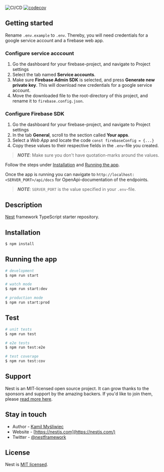 ![CI/CD](https://github.com/TDT4290-Gruppe-10/kegeland-api/actions/workflows/on-pull-request.yml/badge.svg)
[![codecov](https://codecov.io/gh/TDT4290-Gruppe-10/kegeland-api/branch/main/graph/badge.svg?token=WNR65GN461)](https://codecov.io/gh/TDT4290-Gruppe-10/kegeland-api)


## Getting started
Rename `.env.example` to `.env`. Thereby, you will need credentials for a google service account and a firebase web app.

### Configure service acccount
1. Go the dashboard for your firebase-project, and navigate to Project settings
2. Select the tab named **Service accounts**.
3. Make sure **Firebase Admin SDK** is selected, and press **Generate new private key**. This will download new credentials for a google service account.
4. Move the downloaded file to the root-directory of this project, and rename it to `firebase.config.json`.

### Configure Firebase SDK
1. Go the dashboard for your firebase-project, and navigate to Project settings
2. In the tab **General**, scroll to the section called **Your apps**.
3. Select a *Web App* and locate the code ```const firebaseConfig = {...}```
4. Copy these values to their respective fields in the `.env`-file you created. 
> **_NOTE_**: Make sure you don't have quotation-marks around the values.

Follow the steps under [Installation](#installation) and [Running the app](#running-the-app).

Once the app is running you can navigate to ```http://localhost:<SERVER_PORT>/api/docs``` for OpenApi-documentation of the endpoints.
> **_NOTE_**: `SERVER_PORT` is the value specified in your `.env`-file.

## Description

[Nest](https://github.com/nestjs/nest) framework TypeScript starter repository.

## Installation

```bash
$ npm install
```

## Running the app

```bash
# development
$ npm run start

# watch mode
$ npm run start:dev

# production mode
$ npm run start:prod
```

## Test

```bash
# unit tests
$ npm run test

# e2e tests
$ npm run test:e2e

# test coverage
$ npm run test:cov
```

## Support

Nest is an MIT-licensed open source project. It can grow thanks to the sponsors and support by the amazing backers. If you'd like to join them, please [read more here](https://docs.nestjs.com/support).

## Stay in touch

- Author - [Kamil Myśliwiec](https://kamilmysliwiec.com)
- Website - [https://nestjs.com](https://nestjs.com/)
- Twitter - [@nestframework](https://twitter.com/nestframework)

## License

Nest is [MIT licensed](LICENSE).

